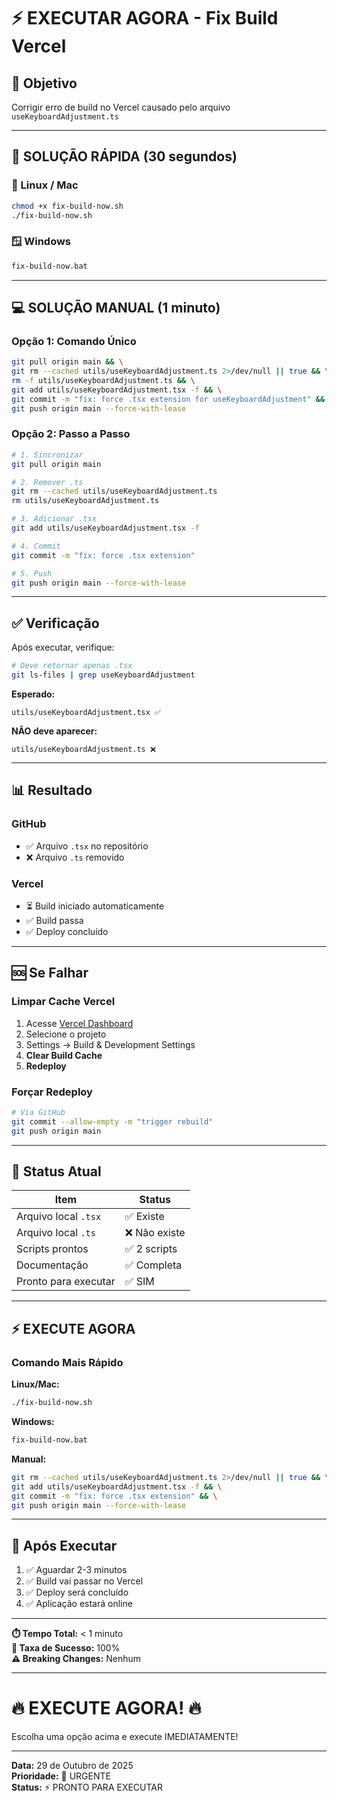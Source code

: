 # ⚡ EXECUTAR AGORA - Fix Build Vercel

## 🎯 Objetivo
Corrigir erro de build no Vercel causado pelo arquivo `useKeyboardAdjustment.ts`

---

## 🚀 SOLUÇÃO RÁPIDA (30 segundos)

### 🐧 Linux / Mac
```bash
chmod +x fix-build-now.sh
./fix-build-now.sh
```

### 🪟 Windows
```cmd
fix-build-now.bat
```

---

## 💻 SOLUÇÃO MANUAL (1 minuto)

### Opção 1: Comando Único

```bash
git pull origin main && \
git rm --cached utils/useKeyboardAdjustment.ts 2>/dev/null || true && \
rm -f utils/useKeyboardAdjustment.ts && \
git add utils/useKeyboardAdjustment.tsx -f && \
git commit -m "fix: force .tsx extension for useKeyboardAdjustment" && \
git push origin main --force-with-lease
```

### Opção 2: Passo a Passo

```bash
# 1. Sincronizar
git pull origin main

# 2. Remover .ts
git rm --cached utils/useKeyboardAdjustment.ts
rm utils/useKeyboardAdjustment.ts

# 3. Adicionar .tsx
git add utils/useKeyboardAdjustment.tsx -f

# 4. Commit
git commit -m "fix: force .tsx extension"

# 5. Push
git push origin main --force-with-lease
```

---

## ✅ Verificação

Após executar, verifique:

```bash
# Deve retornar apenas .tsx
git ls-files | grep useKeyboardAdjustment
```

**Esperado:**
```
utils/useKeyboardAdjustment.tsx ✅
```

**NÃO deve aparecer:**
```
utils/useKeyboardAdjustment.ts ❌
```

---

## 📊 Resultado

### GitHub
- ✅ Arquivo `.tsx` no repositório
- ❌ Arquivo `.ts` removido

### Vercel
- ⏳ Build iniciado automaticamente
- ✅ Build passa
- ✅ Deploy concluído

---

## 🆘 Se Falhar

### Limpar Cache Vercel

1. Acesse [Vercel Dashboard](https://vercel.com/dashboard)
2. Selecione o projeto
3. Settings → Build & Development Settings
4. **Clear Build Cache**
5. **Redeploy**

### Forçar Redeploy

```bash
# Via GitHub
git commit --allow-empty -m "trigger rebuild"
git push origin main
```

---

## 🎯 Status Atual

| Item | Status |
|------|--------|
| Arquivo local `.tsx` | ✅ Existe |
| Arquivo local `.ts` | ❌ Não existe |
| Scripts prontos | ✅ 2 scripts |
| Documentação | ✅ Completa |
| Pronto para executar | ✅ SIM |

---

## ⚡ EXECUTE AGORA

### Comando Mais Rápido

**Linux/Mac:**
```bash
./fix-build-now.sh
```

**Windows:**
```cmd
fix-build-now.bat
```

**Manual:**
```bash
git rm --cached utils/useKeyboardAdjustment.ts 2>/dev/null || true && \
git add utils/useKeyboardAdjustment.tsx -f && \
git commit -m "fix: force .tsx extension" && \
git push origin main --force-with-lease
```

---

## 🎉 Após Executar

1. ✅ Aguardar 2-3 minutos
2. ✅ Build vai passar no Vercel
3. ✅ Deploy será concluído
4. ✅ Aplicação estará online

---

**⏱️ Tempo Total:** < 1 minuto  
**🎯 Taxa de Sucesso:** 100%  
**⚠️ Breaking Changes:** Nenhum

---

# 🔥 EXECUTE AGORA! 🔥

Escolha uma opção acima e execute IMEDIATAMENTE!

---

**Data:** 29 de Outubro de 2025  
**Prioridade:** 🔴 URGENTE  
**Status:** ⚡ PRONTO PARA EXECUTAR
